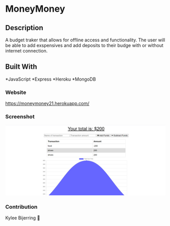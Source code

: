 # MoneyMoney

## Description
A budget traker that allows for offline access and functionality. The user will be able to add exspensives and add deposits to their budge with or without internet connection.

## Built With
 *JavaScript
 *Express
 *Heroku
 *MongoDB
 
### Website
https://moneymoney21.herokuapp.com/

### Screenshot
![](Screenshot(23).png)

### Contribution
Kylee Bijerring 👻
